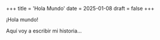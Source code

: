 +++
title = 'Hola Mundo'
date = 2025-01-08
draft = false
+++

¡Hola mundo!

Aquí voy a escribir mi historia...